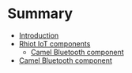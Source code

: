# Summary

* [Introduction](README.md)
* [Rhiot IoT components](rhiot_iot_components.md)
   * [Camel Bluetooth component](camel_bluetooth_component.md)
* [Camel Bluetooth component](rhiot-iot-components/camel-bluetooth-component.md)

